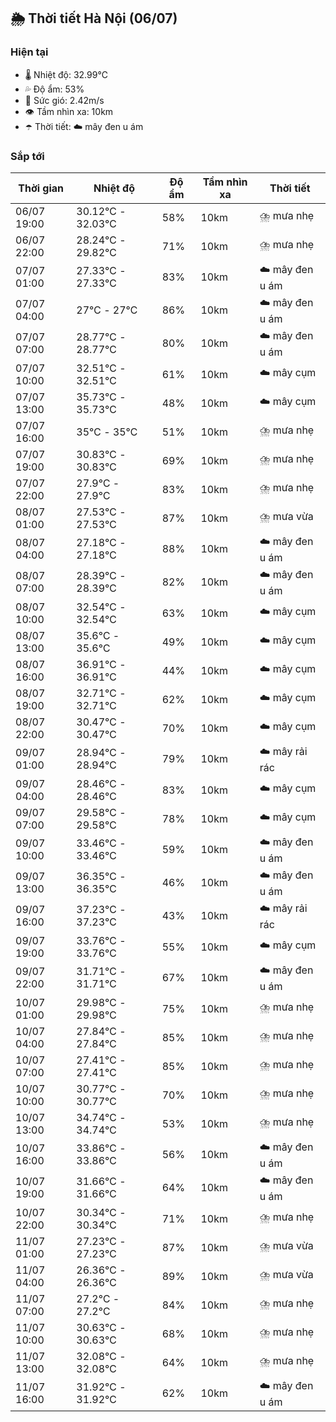## 🌦️ Thời tiết Hà Nội (06/07)

### Hiện tại

- 🌡️ Nhiệt độ: 32.99℃
- 💦 Độ ẩm: 53%
- 💨 Sức gió: 2.42m/s
- 👁️ Tầm nhìn xa: 10km
- ☂️ Thời tiết: ☁️ mây đen u ám

### Sắp tới

| Thời gian | Nhiệt độ | Độ ẩm | Tầm nhìn xa | Thời tiết |
| --- | --- | --- | --- | --- |
| 06/07 19:00 | 30.12℃ - 32.03℃ | 58% | 10km | ⛈️ mưa nhẹ |
| 06/07 22:00 | 28.24℃ - 29.82℃ | 71% | 10km | ⛈️ mưa nhẹ |
| 07/07 01:00 | 27.33℃ - 27.33℃ | 83% | 10km | ☁️ mây đen u ám |
| 07/07 04:00 | 27℃ - 27℃ | 86% | 10km | ☁️ mây đen u ám |
| 07/07 07:00 | 28.77℃ - 28.77℃ | 80% | 10km | ☁️ mây đen u ám |
| 07/07 10:00 | 32.51℃ - 32.51℃ | 61% | 10km | ☁️ mây cụm |
| 07/07 13:00 | 35.73℃ - 35.73℃ | 48% | 10km | ☁️ mây cụm |
| 07/07 16:00 | 35℃ - 35℃ | 51% | 10km | ⛈️ mưa nhẹ |
| 07/07 19:00 | 30.83℃ - 30.83℃ | 69% | 10km | ⛈️ mưa nhẹ |
| 07/07 22:00 | 27.9℃ - 27.9℃ | 83% | 10km | ⛈️ mưa nhẹ |
| 08/07 01:00 | 27.53℃ - 27.53℃ | 87% | 10km | ⛈️ mưa vừa |
| 08/07 04:00 | 27.18℃ - 27.18℃ | 88% | 10km | ☁️ mây đen u ám |
| 08/07 07:00 | 28.39℃ - 28.39℃ | 82% | 10km | ☁️ mây đen u ám |
| 08/07 10:00 | 32.54℃ - 32.54℃ | 63% | 10km | ☁️ mây cụm |
| 08/07 13:00 | 35.6℃ - 35.6℃ | 49% | 10km | ☁️ mây cụm |
| 08/07 16:00 | 36.91℃ - 36.91℃ | 44% | 10km | ☁️ mây cụm |
| 08/07 19:00 | 32.71℃ - 32.71℃ | 62% | 10km | ☁️ mây cụm |
| 08/07 22:00 | 30.47℃ - 30.47℃ | 70% | 10km | ☁️ mây cụm |
| 09/07 01:00 | 28.94℃ - 28.94℃ | 79% | 10km | ☁️ mây rải rác |
| 09/07 04:00 | 28.46℃ - 28.46℃ | 83% | 10km | ☁️ mây cụm |
| 09/07 07:00 | 29.58℃ - 29.58℃ | 78% | 10km | ☁️ mây cụm |
| 09/07 10:00 | 33.46℃ - 33.46℃ | 59% | 10km | ☁️ mây đen u ám |
| 09/07 13:00 | 36.35℃ - 36.35℃ | 46% | 10km | ☁️ mây đen u ám |
| 09/07 16:00 | 37.23℃ - 37.23℃ | 43% | 10km | ☁️ mây rải rác |
| 09/07 19:00 | 33.76℃ - 33.76℃ | 55% | 10km | ☁️ mây cụm |
| 09/07 22:00 | 31.71℃ - 31.71℃ | 67% | 10km | ☁️ mây đen u ám |
| 10/07 01:00 | 29.98℃ - 29.98℃ | 75% | 10km | ⛈️ mưa nhẹ |
| 10/07 04:00 | 27.84℃ - 27.84℃ | 85% | 10km | ⛈️ mưa nhẹ |
| 10/07 07:00 | 27.41℃ - 27.41℃ | 85% | 10km | ⛈️ mưa nhẹ |
| 10/07 10:00 | 30.77℃ - 30.77℃ | 70% | 10km | ⛈️ mưa nhẹ |
| 10/07 13:00 | 34.74℃ - 34.74℃ | 53% | 10km | ⛈️ mưa nhẹ |
| 10/07 16:00 | 33.86℃ - 33.86℃ | 56% | 10km | ☁️ mây đen u ám |
| 10/07 19:00 | 31.66℃ - 31.66℃ | 64% | 10km | ☁️ mây đen u ám |
| 10/07 22:00 | 30.34℃ - 30.34℃ | 71% | 10km | ⛈️ mưa nhẹ |
| 11/07 01:00 | 27.23℃ - 27.23℃ | 87% | 10km | ⛈️ mưa vừa |
| 11/07 04:00 | 26.36℃ - 26.36℃ | 89% | 10km | ⛈️ mưa vừa |
| 11/07 07:00 | 27.2℃ - 27.2℃ | 84% | 10km | ⛈️ mưa nhẹ |
| 11/07 10:00 | 30.63℃ - 30.63℃ | 68% | 10km | ⛈️ mưa nhẹ |
| 11/07 13:00 | 32.08℃ - 32.08℃ | 64% | 10km | ⛈️ mưa nhẹ |
| 11/07 16:00 | 31.92℃ - 31.92℃ | 62% | 10km | ☁️ mây đen u ám |
